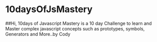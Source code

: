 # 10daysOfJsMastery
##Hi, 10days of Javascript Mastery is a 10 day Challenge to learn and Master complex javascript concepts such as  prototypes, symbols, Generators and More..by Cody
